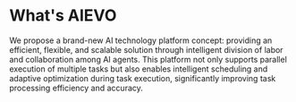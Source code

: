 # What's AIEVO
We propose a brand-new AI technology platform concept: providing an efficient, flexible, and scalable solution through intelligent division of labor and collaboration among AI agents. This platform not only supports parallel execution of multiple tasks but also enables intelligent scheduling and adaptive optimization during task execution, significantly improving task processing efficiency and accuracy.
